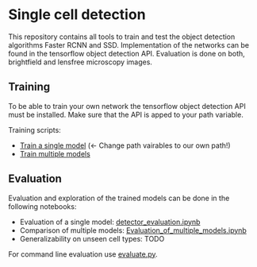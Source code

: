 # Single cell detection

This repository contains all tools to train and test the object detection algorithms Faster RCNN and SSD.
Implementation of the networks can be found in the tensorflow object detection API.
Evaluation is done on both, brightfield and lensfree microscopy images.

## Training
To be able to train your own network the tensorflow object detection API must be installed. Make sure that the API is apped to your path variable. 
 

Training scripts:  
- [Train a single model](training/train.py) (<- Change path vairables to our own path!)
- [Train multiple models](training/train_all_models.py)


## Evaluation
Evaluation and exploration of the trained models can be done in the following notebooks:
- Evaluation of a single model: [detector_evaluation.ipynb](detector_evaluation.ipynb)
- Comparison of multiple models: [Evaluation_of_multiple_models.ipynb](Evaluation_of_multiple_models.ipynb)
- Generalizability on unseen cell types: TODO

For command line evaluation use [evaluate.py](evaluate.py).